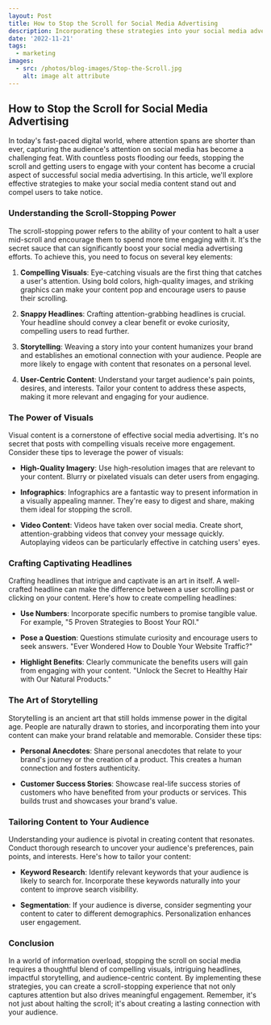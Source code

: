 ```yaml
---
layout: Post
title: How to Stop the Scroll for Social Media Advertising
description: Incorporating these strategies into your social media advertising campaigns can significantly enhance your scroll-stopping prowess, making your content a standout player in the ever-evolving digital landscape. So, get creative, experiment with different approaches, and watch as your content stops the scroll and captures hearts and minds.
date: '2022-11-21'
tags:
  - marketing
images:
  - src: /photos/blog-images/Stop-the-Scroll.jpg
    alt: image alt attribute
---
```


## How to Stop the Scroll for Social Media Advertising

In today's fast-paced digital world, where attention spans are shorter than ever, capturing the audience's attention on social media has become a challenging feat. With countless posts flooding our feeds, stopping the scroll and getting users to engage with your content has become a crucial aspect of successful social media advertising. In this article, we'll explore effective strategies to make your social media content stand out and compel users to take notice.

### Understanding the Scroll-Stopping Power

The scroll-stopping power refers to the ability of your content to halt a user mid-scroll and encourage them to spend more time engaging with it. It's the secret sauce that can significantly boost your social media advertising efforts. To achieve this, you need to focus on several key elements:

1. **Compelling Visuals**: Eye-catching visuals are the first thing that catches a user's attention. Using bold colors, high-quality images, and striking graphics can make your content pop and encourage users to pause their scrolling.
    
2. **Snappy Headlines**: Crafting attention-grabbing headlines is crucial. Your headline should convey a clear benefit or evoke curiosity, compelling users to read further.
    
3. **Storytelling**: Weaving a story into your content humanizes your brand and establishes an emotional connection with your audience. People are more likely to engage with content that resonates on a personal level.
    
4. **User-Centric Content**: Understand your target audience's pain points, desires, and interests. Tailor your content to address these aspects, making it more relevant and engaging for your audience.
    

### The Power of Visuals

Visual content is a cornerstone of effective social media advertising. It's no secret that posts with compelling visuals receive more engagement. Consider these tips to leverage the power of visuals:

- **High-Quality Imagery**: Use high-resolution images that are relevant to your content. Blurry or pixelated visuals can deter users from engaging.
    
- **Infographics**: Infographics are a fantastic way to present information in a visually appealing manner. They're easy to digest and share, making them ideal for stopping the scroll.
    
- **Video Content**: Videos have taken over social media. Create short, attention-grabbing videos that convey your message quickly. Autoplaying videos can be particularly effective in catching users' eyes.
    

### Crafting Captivating Headlines

Crafting headlines that intrigue and captivate is an art in itself. A well-crafted headline can make the difference between a user scrolling past or clicking on your content. Here's how to create compelling headlines:

- **Use Numbers**: Incorporate specific numbers to promise tangible value. For example, "5 Proven Strategies to Boost Your ROI."
    
- **Pose a Question**: Questions stimulate curiosity and encourage users to seek answers. "Ever Wondered How to Double Your Website Traffic?"
    
- **Highlight Benefits**: Clearly communicate the benefits users will gain from engaging with your content. "Unlock the Secret to Healthy Hair with Our Natural Products."
    

### The Art of Storytelling

Storytelling is an ancient art that still holds immense power in the digital age. People are naturally drawn to stories, and incorporating them into your content can make your brand relatable and memorable. Consider these tips:

- **Personal Anecdotes**: Share personal anecdotes that relate to your brand's journey or the creation of a product. This creates a human connection and fosters authenticity.
    
- **Customer Success Stories**: Showcase real-life success stories of customers who have benefited from your products or services. This builds trust and showcases your brand's value.
    

### Tailoring Content to Your Audience

Understanding your audience is pivotal in creating content that resonates. Conduct thorough research to uncover your audience's preferences, pain points, and interests. Here's how to tailor your content:

- **Keyword Research**: Identify relevant keywords that your audience is likely to search for. Incorporate these keywords naturally into your content to improve search visibility.
    
- **Segmentation**: If your audience is diverse, consider segmenting your content to cater to different demographics. Personalization enhances user engagement.
    

### Conclusion

In a world of information overload, stopping the scroll on social media requires a thoughtful blend of compelling visuals, intriguing headlines, impactful storytelling, and audience-centric content. By implementing these strategies, you can create a scroll-stopping experience that not only captures attention but also drives meaningful engagement. Remember, it's not just about halting the scroll; it's about creating a lasting connection with your audience.